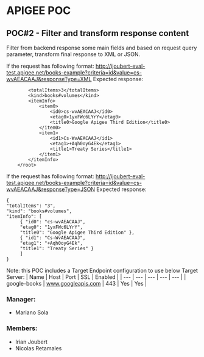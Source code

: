 # APIGEE POC
## POC#2 - Filter and transform response content 
Filter from backend response some main fields and based on request query parameter, transform final response to XML or JSON.

If the request has following format:
http://ijoubert-eval-test.apigee.net/books-example?criteria=id&value=cs-wvAEACAAJ&responseType=XML
Expected response:
``` <root>
		<totalItems>3</totalItems>
		<kind>books#volumes</kind>
		<itemInfo> 
			<item0> 
				<id0>cs-wvAEACAAJ</id0> 
				<etag0>1yxFWc6LYrY</etag0> 
				<title0>Google Apigee Third Edition</title0>
			</item0>
			<item1> 
				<id1>Cs-WvAEACAAJ</id1> 
				<etag1>+Aqh0oyG4Ek</etag1> 
				<title1>Treaty Series</title1> 
			</item1> 
		</itemInfo> 
	</root>
```

If the request has following format:
http://ijoubert-eval-test.apigee.net/books-example?criteria=id&value=cs-wvAEACAAJ&responseType=JSON
Expected response:
```
{ 
"totalItems": "3", 
"kind": "books#volumes", 
"itemInfo": [
	 { "id0": "cs-wvAEACAAJ", 
	 "etag0": "1yxFWc6LYrY", 
	 "title0": "Google Apigee Third Edition" }, 
	 { "id1": "Cs-WvAEACAAJ", 
	 "etag1": "+Aqh0oyG4Ek", 
	 "title1": "Treaty Series" } 
	 ]
}
```

Note: this POC includes a Target Endpoint configuration to use below Target Server:
|	Name	|	Host	|	Port	|	SSL	|	Enabled	|
|	---		|	---		|	---	|	---	|	--- 			|
|	google-books	|	www.googleapis.com	| 443	|	Yes	|	Yes |


### Manager:
* Mariano Sola
### Members:
* Irian Joubert
* Nicolas Retamales